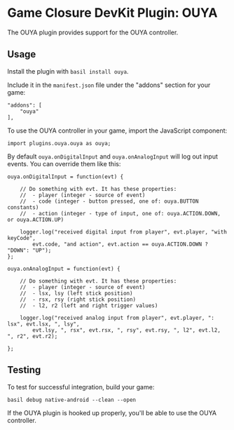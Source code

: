 # Game Closure DevKit Plugin: OUYA

The OUYA plugin provides support for the OUYA controller.

## Usage

Install the plugin with `basil install ouya`.

Include it in the `manifest.json` file under the "addons" section for your game:

~~~
"addons": [
	"ouya"
],
~~~

To use the OUYA controller in your game, import the JavaScript component:

~~~
import plugins.ouya.ouya as ouya;
~~~

By default `ouya.onDigitalInput` and `ouya.onAnalogInput` will log out input events. You can override them like this:

~~~
ouya.onDigitalInput = function(evt) {
	
	// Do something with evt. It has these properties:
	//  - player (integer - source of event)
	//  - code (integer - button pressed, one of: ouya.BUTTON constants)
	//  - action (integer - type of input, one of: ouya.ACTION.DOWN, or ouya.ACTION.UP)
	
	logger.log("received digital input from player", evt.player, "with keyCode",
		evt.code, "and action", evt.action == ouya.ACTION.DOWN ? "DOWN": "UP");
};

ouya.onAnalogInput = function(evt) {
	
	// Do something with evt. It has these properties:
	//  - player (integer - source of event)
	//  - lsx, lsy (left stick position)
	//  - rsx, rsy (right stick position)
	//  - l2, r2 (left and right trigger values)
	
	logger.log("received analog input from player", evt.player, ": lsx", evt.lsx, ", lsy",
		evt.lsy, ", rsx", evt.rsx, ", rsy", evt.rsy, ", l2", evt.l2, ", r2", evt.r2);
	
};
~~~

## Testing

To test for successful integration, build your game:

~~~
basil debug native-android --clean --open
~~~

If the OUYA plugin is hooked up properly, you'll be able to use the OUYA controller.
